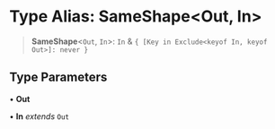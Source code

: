 # Type Alias: SameShape\<Out, In\>

> **SameShape**\<`Out`, `In`\>: `In` & `{ [Key in Exclude<keyof In, keyof Out>]: never }`

## Type Parameters

• **Out**

• **In** *extends* `Out`
